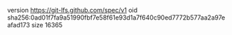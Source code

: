 version https://git-lfs.github.com/spec/v1
oid sha256:0ad01f7fa9a51990fbf7e58f61e93d1a7f640c90ed7772b577aa2a97eafad173
size 16365
